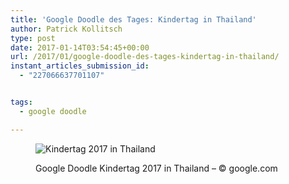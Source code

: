 ```yaml
---
title: 'Google Doodle des Tages: Kindertag in Thailand'
author: Patrick Kollitsch
type: post
date: 2017-01-14T03:54:45+00:00
url: /2017/01/google-doodle-des-tages-kindertag-in-thailand/
instant_articles_submission_id:
  - "227066637701107"


tags:
  - google doodle

---
```

<figure id="figure-4727" class="media-4727"> 

<img class="align-left" src="/wp-content/2017/01/google-doodle-des-tages-kindertag-in-thailand/childrens-day-2017-thailand-5735837015736320-hp-360x144.jpg" srcset="/wp-content/2017/01/google-doodle-des-tages-kindertag-in-thailand/childrens-day-2017-thailand-5735837015736320-hp-360x144.jpg 360w, /wp-content/2017/01/google-doodle-des-tages-kindertag-in-thailand/childrens-day-2017-thailand-5735837015736320-hp.jpg 550w" sizes="" alt="Kindertag 2017 in Thailand" /><figcaption>Google Doodle Kindertag 2017 in Thailand &#8211; &copy; google.com</figcaption></figure>